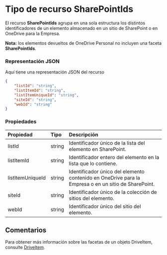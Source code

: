 # <a name="sharepointids-resource-type"></a>Tipo de recurso SharePointIds

El recurso **SharePointIds** agrupa en una sola estructura los distintos identificadores de un elemento almacenado en un sitio de SharePoint o en OneDrive para la Empresa.

**Nota:** los elementos devueltos de OneDrive Personal no incluyen una faceta **SharePointIds**.

### <a name="json-representation"></a>Representación JSON

Aquí tiene una representación JSON del recurso

<!-- {
  "blockType": "resource",
  "optionalProperties": [  ],
  "@odata.type": "microsoft.graph.sharepointIds"
}-->
```json
{
    "listId": "string",
    "listItemId": "string",
    "listItemUniqueId": "string",
    "siteId": "string",
    "webId": "string"
}
```

### <a name="properties"></a>Propiedades

| Propiedad          | Tipo    | Descripción                                                          |
|:------------------|:--------|:---------------------------------------------------------------------|
| listId            | string  | Identificador único de la lista del elemento en SharePoint.                          |
| listItemId        | string  | Identificador entero del elemento en la lista que lo contiene.                    |
| listItemUniqueId  | string  | Identificador único del elemento contenido en OneDrive para la Empresa o en un sitio de SharePoint. |
| siteId            | string  | Identificador único de la colección de sitios del elemento. |
| webId             | string  | Identificador único del sitio del elemento.                          |

## <a name="remarks"></a>Comentarios 

Para obtener más información sobre las facetas de un objeto DriveItem, consulte [DriveItem](driveitem.md).



<!-- uuid: 8fcb5dbc-d5aa-4681-8e31-b001d5168d79
2015-10-25 14:57:30 UTC -->
<!-- {
  "type": "#page.annotation",
  "description": "sharepointIds resource",
  "keywords": "",
  "section": "documentation",
  "tocPath": ""
}-->
